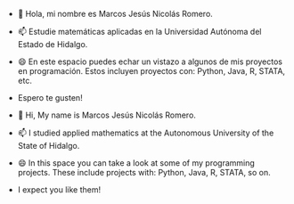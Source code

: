 - 👋 Hola, mi nombre es Marcos Jesús Nicolás Romero.
- 📫 Estudie matemáticas aplicadas en la Universidad Autónoma del Estado de Hidalgo.
- 😄 En este espacio puedes echar un vistazo a algunos de mis proyectos en programación. Estos incluyen proyectos con: Python, Java, R, STATA, etc.
- Espero te gusten!

- 👋 Hi, My name is Marcos Jesús Nicolás Romero.
- 📫 I studied applied mathematics at the Autonomous University of the State of Hidalgo.
- 😄 In this space you can take a look at some of my programming projects. These include projects with: Python, Java, R, STATA, so on.
- I expect you like them!

<!---
MarcosJesusNicolasR/MarcosJesusNicolasR is a ✨ special ✨ repository because its `README.md` (this file) appears on your GitHub profile.
You can click the Preview link to take a look at your changes.
--->
